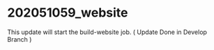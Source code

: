 # 202051059_website
This update will start the build-website job. ( Update Done in Develop Branch )
